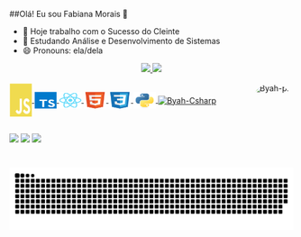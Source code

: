 ##Olá! Eu sou Fabiana Morais 👋

- 🔭 Hoje trabalho com o Sucesso do Cleinte
- 🌱 Estudando Análise e Desenvolvimento de Sistemas
- 😄 Pronouns: ela/dela
<div align="center">
  <a href="https://github.com/Byahbh">
  <img height="180em" src="https://github-readme-stats.vercel.app/api?username=byahbh&show_icons=true&theme=radical&include_all_commits=true&count_private=true"/>
  <img height="180em" src="https://github-readme-stats.vercel.app/api/top-langs/?username=byahbh&layout=compact&langs_count=7&theme=radical"/>
</div>
<div style="display: inline_block"><br>
  <img align="center" alt="Byah-Js" height="60" width="40" src="https://raw.githubusercontent.com/devicons/devicon/master/icons/javascript/javascript-plain.svg">
  <img align="center" alt="Byah-Ts" height="30" width="40" src="https://raw.githubusercontent.com/devicons/devicon/master/icons/typescript/typescript-plain.svg">
  <img align="center" alt="Byah-React" height="30" width="40" src="https://raw.githubusercontent.com/devicons/devicon/master/icons/react/react-original.svg">
  <img align="center" alt="ByahHTML" height="30" width="40" src="https://raw.githubusercontent.com/devicons/devicon/master/icons/html5/html5-original.svg">
  <img align="center" alt="Byah-CSS" height="30" width="40" src="https://raw.githubusercontent.com/devicons/devicon/master/icons/css3/css3-original.svg">
  <img align="center" alt="Byah-Python" height="30" width="40" src="https://raw.githubusercontent.com/devicons/devicon/master/icons/python/python-original.svg">
  <img align="center" alt="Byah-Csharp" height="30" width="40" src="https://cdn.jsdelivr.net/gh/devicons/devicon/icons/c/c-original.svg" />
  <img align="right" alt="Byah-pic" height="150" style="border-radius:50px;" 
  src="https://cdn.discordapp.com/attachments/1000785806912393299/1000796380803121234/rounded-in-photoretrica_1.png?width=676&height=676">
  
</div>

##

<div>
  <a href="https://instagram.com/byah.morais" target="_blank"><img src="https://img.shields.io/badge/-Instagram-%23E4405F?style=for-the-badge&logo=instagram&logoColor=white" target="_blank"></a>
  <a href="https:https://discord.gg/Wn9sDVrVSr" target="_blank"><img src="https://img.shields.io/badge/Discord-7289DA?style=for-the-badge&logo=discord&logoColor=white" target="_blank"></a> 
  <a href="https://www.linkedin.com/in/fabiana-morais-b2196a108" target="_blank"><img src="https://img.shields.io/badge/-LinkedIn-%230077B5?style=for-the-badge&logo=linkedin&logoColor=white" target="_blank"></a> 
  
  ![Snake animation](https://github.com/byahbh/byahbh/blob/output/github-contribution-grid-snake.svg)
</div>
